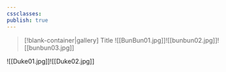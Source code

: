 ```yaml
---
cssclasses: 
publish: true
---
```






> [!blank-container|gallery] Title
![[BunBun01.jpg]]![[bunbun02.jpg]]![[bunbun03.jpg]]
>
![[Duke01.jpg]]![[Duke02.jpg]]